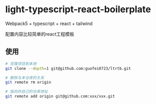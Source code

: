 # light-typescript-react-boilerplate

Webpack5 + typescript + react + tailwind

配置内容比较简单的react工程模板

## 使用

```bash
# 克隆项目到本地
git clone --depth=1 git@github.com:guofei0723/ltrtb.git

# 删除与本仓库的关系
git remote rm origin

# 指向你自己的仓库地址
git remote add origin git@github.com:xxx/xxx.git
```